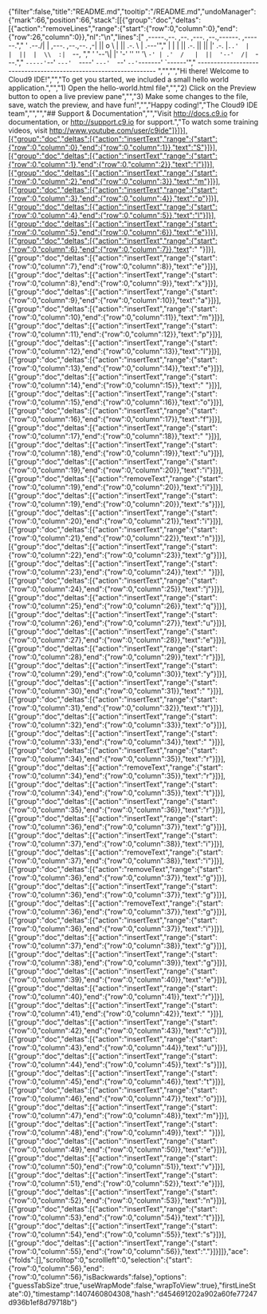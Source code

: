 {"filter":false,"title":"README.md","tooltip":"/README.md","undoManager":{"mark":66,"position":66,"stack":[[{"group":"doc","deltas":[{"action":"removeLines","range":{"start":{"row":0,"column":0},"end":{"row":26,"column":0}},"nl":"\n","lines":["    ,-----.,--.                  ,--. ,---.   ,--.,------.  ,------.","    '  .--./|  | ,---. ,--.,--. ,-|  || o   \\  |  ||  .-.  \\ |  .---'","    |  |    |  || .-. ||  ||  |' .-. |`..'  |  |  ||  |  \\  :|  `--, ","    '  '--'\\|  |' '-' ''  ''  '\\ `-' | .'  /   |  ||  '--'  /|  `---.","     `-----'`--' `---'  `----'  `---'  `--'    `--'`-------' `------'","    ----------------------------------------------------------------- ","","","Hi there! Welcome to Cloud9 IDE!","","To get you started, we included a small hello world application.","","1) Open the hello-world.html file","","2) Click on the Preview button to open a live preview pane","","3) Make some changes to the file, save, watch the preview, and have fun!","","Happy coding!","The Cloud9 IDE team","","","## Support & Documentation","","Visit http://docs.c9.io for documentation, or http://support.c9.io for support.","To watch some training videos, visit http://www.youtube.com/user/c9ide"]}]}],[{"group":"doc","deltas":[{"action":"insertText","range":{"start":{"row":0,"column":0},"end":{"row":0,"column":1}},"text":"S"}]}],[{"group":"doc","deltas":[{"action":"insertText","range":{"start":{"row":0,"column":1},"end":{"row":0,"column":2}},"text":"i"}]}],[{"group":"doc","deltas":[{"action":"insertText","range":{"start":{"row":0,"column":2},"end":{"row":0,"column":3}},"text":"m"}]}],[{"group":"doc","deltas":[{"action":"insertText","range":{"start":{"row":0,"column":3},"end":{"row":0,"column":4}},"text":"p"}]}],[{"group":"doc","deltas":[{"action":"insertText","range":{"start":{"row":0,"column":4},"end":{"row":0,"column":5}},"text":"l"}]}],[{"group":"doc","deltas":[{"action":"insertText","range":{"start":{"row":0,"column":5},"end":{"row":0,"column":6}},"text":"e"}]}],[{"group":"doc","deltas":[{"action":"insertText","range":{"start":{"row":0,"column":6},"end":{"row":0,"column":7}},"text":" "}]}],[{"group":"doc","deltas":[{"action":"insertText","range":{"start":{"row":0,"column":7},"end":{"row":0,"column":8}},"text":"e"}]}],[{"group":"doc","deltas":[{"action":"insertText","range":{"start":{"row":0,"column":8},"end":{"row":0,"column":9}},"text":"x"}]}],[{"group":"doc","deltas":[{"action":"insertText","range":{"start":{"row":0,"column":9},"end":{"row":0,"column":10}},"text":"a"}]}],[{"group":"doc","deltas":[{"action":"insertText","range":{"start":{"row":0,"column":10},"end":{"row":0,"column":11}},"text":"m"}]}],[{"group":"doc","deltas":[{"action":"insertText","range":{"start":{"row":0,"column":11},"end":{"row":0,"column":12}},"text":"p"}]}],[{"group":"doc","deltas":[{"action":"insertText","range":{"start":{"row":0,"column":12},"end":{"row":0,"column":13}},"text":"l"}]}],[{"group":"doc","deltas":[{"action":"insertText","range":{"start":{"row":0,"column":13},"end":{"row":0,"column":14}},"text":"e"}]}],[{"group":"doc","deltas":[{"action":"insertText","range":{"start":{"row":0,"column":14},"end":{"row":0,"column":15}},"text":" "}]}],[{"group":"doc","deltas":[{"action":"insertText","range":{"start":{"row":0,"column":15},"end":{"row":0,"column":16}},"text":"o"}]}],[{"group":"doc","deltas":[{"action":"insertText","range":{"start":{"row":0,"column":16},"end":{"row":0,"column":17}},"text":"f"}]}],[{"group":"doc","deltas":[{"action":"insertText","range":{"start":{"row":0,"column":17},"end":{"row":0,"column":18}},"text":" "}]}],[{"group":"doc","deltas":[{"action":"insertText","range":{"start":{"row":0,"column":18},"end":{"row":0,"column":19}},"text":"u"}]}],[{"group":"doc","deltas":[{"action":"insertText","range":{"start":{"row":0,"column":19},"end":{"row":0,"column":20}},"text":"i"}]}],[{"group":"doc","deltas":[{"action":"removeText","range":{"start":{"row":0,"column":19},"end":{"row":0,"column":20}},"text":"i"}]}],[{"group":"doc","deltas":[{"action":"insertText","range":{"start":{"row":0,"column":19},"end":{"row":0,"column":20}},"text":"s"}]}],[{"group":"doc","deltas":[{"action":"insertText","range":{"start":{"row":0,"column":20},"end":{"row":0,"column":21}},"text":"i"}]}],[{"group":"doc","deltas":[{"action":"insertText","range":{"start":{"row":0,"column":21},"end":{"row":0,"column":22}},"text":"n"}]}],[{"group":"doc","deltas":[{"action":"insertText","range":{"start":{"row":0,"column":22},"end":{"row":0,"column":23}},"text":"g"}]}],[{"group":"doc","deltas":[{"action":"insertText","range":{"start":{"row":0,"column":23},"end":{"row":0,"column":24}},"text":" "}]}],[{"group":"doc","deltas":[{"action":"insertText","range":{"start":{"row":0,"column":24},"end":{"row":0,"column":25}},"text":"j"}]}],[{"group":"doc","deltas":[{"action":"insertText","range":{"start":{"row":0,"column":25},"end":{"row":0,"column":26}},"text":"q"}]}],[{"group":"doc","deltas":[{"action":"insertText","range":{"start":{"row":0,"column":26},"end":{"row":0,"column":27}},"text":"u"}]}],[{"group":"doc","deltas":[{"action":"insertText","range":{"start":{"row":0,"column":27},"end":{"row":0,"column":28}},"text":"e"}]}],[{"group":"doc","deltas":[{"action":"insertText","range":{"start":{"row":0,"column":28},"end":{"row":0,"column":29}},"text":"r"}]}],[{"group":"doc","deltas":[{"action":"insertText","range":{"start":{"row":0,"column":29},"end":{"row":0,"column":30}},"text":"y"}]}],[{"group":"doc","deltas":[{"action":"insertText","range":{"start":{"row":0,"column":30},"end":{"row":0,"column":31}},"text":" "}]}],[{"group":"doc","deltas":[{"action":"insertText","range":{"start":{"row":0,"column":31},"end":{"row":0,"column":32}},"text":"t"}]}],[{"group":"doc","deltas":[{"action":"insertText","range":{"start":{"row":0,"column":32},"end":{"row":0,"column":33}},"text":"o"}]}],[{"group":"doc","deltas":[{"action":"insertText","range":{"start":{"row":0,"column":33},"end":{"row":0,"column":34}},"text":" "}]}],[{"group":"doc","deltas":[{"action":"insertText","range":{"start":{"row":0,"column":34},"end":{"row":0,"column":35}},"text":"r"}]}],[{"group":"doc","deltas":[{"action":"removeText","range":{"start":{"row":0,"column":34},"end":{"row":0,"column":35}},"text":"r"}]}],[{"group":"doc","deltas":[{"action":"insertText","range":{"start":{"row":0,"column":34},"end":{"row":0,"column":35}},"text":"t"}]}],[{"group":"doc","deltas":[{"action":"insertText","range":{"start":{"row":0,"column":35},"end":{"row":0,"column":36}},"text":"r"}]}],[{"group":"doc","deltas":[{"action":"insertText","range":{"start":{"row":0,"column":36},"end":{"row":0,"column":37}},"text":"g"}]}],[{"group":"doc","deltas":[{"action":"insertText","range":{"start":{"row":0,"column":37},"end":{"row":0,"column":38}},"text":"i"}]}],[{"group":"doc","deltas":[{"action":"removeText","range":{"start":{"row":0,"column":37},"end":{"row":0,"column":38}},"text":"i"}]}],[{"group":"doc","deltas":[{"action":"removeText","range":{"start":{"row":0,"column":36},"end":{"row":0,"column":37}},"text":"g"}]}],[{"group":"doc","deltas":[{"action":"insertText","range":{"start":{"row":0,"column":36},"end":{"row":0,"column":37}},"text":"g"}]}],[{"group":"doc","deltas":[{"action":"removeText","range":{"start":{"row":0,"column":36},"end":{"row":0,"column":37}},"text":"g"}]}],[{"group":"doc","deltas":[{"action":"insertText","range":{"start":{"row":0,"column":36},"end":{"row":0,"column":37}},"text":"i"}]}],[{"group":"doc","deltas":[{"action":"insertText","range":{"start":{"row":0,"column":37},"end":{"row":0,"column":38}},"text":"g"}]}],[{"group":"doc","deltas":[{"action":"insertText","range":{"start":{"row":0,"column":38},"end":{"row":0,"column":39}},"text":"g"}]}],[{"group":"doc","deltas":[{"action":"insertText","range":{"start":{"row":0,"column":39},"end":{"row":0,"column":40}},"text":"e"}]}],[{"group":"doc","deltas":[{"action":"insertText","range":{"start":{"row":0,"column":40},"end":{"row":0,"column":41}},"text":"r"}]}],[{"group":"doc","deltas":[{"action":"insertText","range":{"start":{"row":0,"column":41},"end":{"row":0,"column":42}},"text":" "}]}],[{"group":"doc","deltas":[{"action":"insertText","range":{"start":{"row":0,"column":42},"end":{"row":0,"column":43}},"text":"c"}]}],[{"group":"doc","deltas":[{"action":"insertText","range":{"start":{"row":0,"column":43},"end":{"row":0,"column":44}},"text":"u"}]}],[{"group":"doc","deltas":[{"action":"insertText","range":{"start":{"row":0,"column":44},"end":{"row":0,"column":45}},"text":"s"}]}],[{"group":"doc","deltas":[{"action":"insertText","range":{"start":{"row":0,"column":45},"end":{"row":0,"column":46}},"text":"t"}]}],[{"group":"doc","deltas":[{"action":"insertText","range":{"start":{"row":0,"column":46},"end":{"row":0,"column":47}},"text":"o"}]}],[{"group":"doc","deltas":[{"action":"insertText","range":{"start":{"row":0,"column":47},"end":{"row":0,"column":48}},"text":"m"}]}],[{"group":"doc","deltas":[{"action":"insertText","range":{"start":{"row":0,"column":48},"end":{"row":0,"column":49}},"text":" "}]}],[{"group":"doc","deltas":[{"action":"insertText","range":{"start":{"row":0,"column":49},"end":{"row":0,"column":50}},"text":"e"}]}],[{"group":"doc","deltas":[{"action":"insertText","range":{"start":{"row":0,"column":50},"end":{"row":0,"column":51}},"text":"v"}]}],[{"group":"doc","deltas":[{"action":"insertText","range":{"start":{"row":0,"column":51},"end":{"row":0,"column":52}},"text":"e"}]}],[{"group":"doc","deltas":[{"action":"insertText","range":{"start":{"row":0,"column":52},"end":{"row":0,"column":53}},"text":"n"}]}],[{"group":"doc","deltas":[{"action":"insertText","range":{"start":{"row":0,"column":53},"end":{"row":0,"column":54}},"text":"t"}]}],[{"group":"doc","deltas":[{"action":"insertText","range":{"start":{"row":0,"column":54},"end":{"row":0,"column":55}},"text":"s"}]}],[{"group":"doc","deltas":[{"action":"insertText","range":{"start":{"row":0,"column":55},"end":{"row":0,"column":56}},"text":"."}]}]]},"ace":{"folds":[],"scrolltop":0,"scrollleft":0,"selection":{"start":{"row":0,"column":56},"end":{"row":0,"column":56},"isBackwards":false},"options":{"guessTabSize":true,"useWrapMode":false,"wrapToView":true},"firstLineState":0},"timestamp":1407460804308,"hash":"d454691202a902a60fe77247d936b1ef8d79718b"}